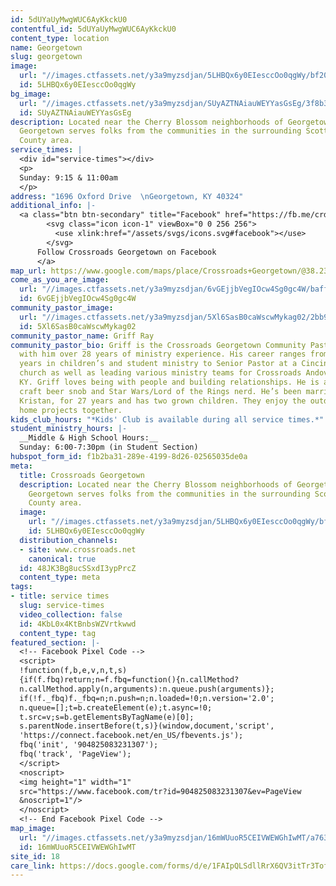 ```yaml
---
id: 5dUYaUyMwgWUC6AyKkckU0
contentful_id: 5dUYaUyMwgWUC6AyKkckU0
content_type: location
name: Georgetown
slug: georgetown
image:
  url: "//images.ctfassets.net/y3a9myzsdjan/5LHBQx6y0EIesccOo0qgWy/bf200a69a26297618e25e29060f12828/locations-georgetown.jpg"
  id: 5LHBQx6y0EIesccOo0qgWy
bg_image:
  url: "//images.ctfassets.net/y3a9myzsdjan/SUyAZTNAiauWEYYasGsEg/3f8b39fb911176083a12cbc11eb0ef1a/crossroads-church-georgetown-bg.jpg"
  id: SUyAZTNAiauWEYYasGsEg
description: Located near the Cherry Blossom neighborhoods of Georgetown, KY, Crossroads
  Georgetown serves folks from the communities in the surrounding Scott and Harrison
  County area.
service_times: |
  <div id="service-times"></div>
  <p>
  Sunday: 9:15 & 11:00am
  </p>
address: "1696 Oxford Drive  \nGeorgetown, KY 40324"
additional_info: |-
  <a class="btn btn-secondary" title="Facebook" href="https://fb.me/crdsgeorgetown">
        <svg class="icon icon-1" viewBox="0 0 256 256">
          <use xlink:href="/assets/svgs/icons.svg#facebook"></use>
        </svg>
      Follow Crossroads Georgetown on Facebook
      </a>
map_url: https://www.google.com/maps/place/Crossroads+Georgetown/@38.2398935,-84.5317718,17z/data=!3m1!4b1!4m5!3m4!1s0x88423ecdc5893971:0xed37a91870afd5!8m2!3d38.2398935!4d-84.5295778
come_as_you_are_image:
  url: "//images.ctfassets.net/y3a9myzsdjan/6vGEjjbVegIOcw4Sg0gc4W/baff4bab5b890952052ee824afe82481/crossroads-church-come-as-you-are3.jpg"
  id: 6vGEjjbVegIOcw4Sg0gc4W
community_pastor_image:
  url: "//images.ctfassets.net/y3a9myzsdjan/5Xl6SasB0caWscwMykag02/2bb953fee4b241f83d8a547ca0d0251d/180627_Spark_David_Slaughter-9_lowres.jpg"
  id: 5Xl6SasB0caWscwMykag02
community_pastor_name: Griff Ray
community_pastor_bio: Griff is the Crossroads Georgetown Community Pastor and brings
  with him over 28 years of ministry experience. His career ranges from his early
  years in children’s and student ministry to Senior Pastor at a Cincinnati-based
  church as well as leading various ministry teams for Crossroads Andover in Lexington,
  KY. Griff loves being with people and building relationships. He is also a self-proclaimed
  craft beer snob and Star Wars/Lord of the Rings nerd. He’s been married to his wife,
  Kristan, for 27 years and has two grown children. They enjoy the outdoors and doing
  home projects together.
kids_club_hours: "*Kids' Club is available during all service times.*"
student_ministry_hours: |-
  __Middle & High School Hours:__
  Sunday: 6:00-7:30pm (in Student Section)
hubspot_form_id: f1b2ba31-289e-4199-8d26-02565035de0a
meta:
  title: Crossroads Georgetown
  description: Located near the Cherry Blossom neighborhoods of Georgetown, KY, Crossroads
    Georgetown serves folks from the communities in the surrounding Scott and Harrison
    County area.
  image:
    url: "//images.ctfassets.net/y3a9myzsdjan/5LHBQx6y0EIesccOo0qgWy/bf200a69a26297618e25e29060f12828/locations-georgetown.jpg"
    id: 5LHBQx6y0EIesccOo0qgWy
  distribution_channels:
  - site: www.crossroads.net
    canonical: true
  id: 48JK3Bg8ucSSxdI3ypPrcZ
  content_type: meta
tags:
- title: service times
  slug: service-times
  video_collection: false
  id: 4KbL0x4KtBnbsWZVrtkwwd
  content_type: tag
featured_section: |-
  <!-- Facebook Pixel Code -->
  <script>
  !function(f,b,e,v,n,t,s)
  {if(f.fbq)return;n=f.fbq=function(){n.callMethod?
  n.callMethod.apply(n,arguments):n.queue.push(arguments)};
  if(!f._fbq)f._fbq=n;n.push=n;n.loaded=!0;n.version='2.0';
  n.queue=[];t=b.createElement(e);t.async=!0;
  t.src=v;s=b.getElementsByTagName(e)[0];
  s.parentNode.insertBefore(t,s)}(window,document,'script',
  'https://connect.facebook.net/en_US/fbevents.js');
  fbq('init', '904825083231307');
  fbq('track', 'PageView');
  </script>
  <noscript>
  <img height="1" width="1"
  src="https://www.facebook.com/tr?id=904825083231307&ev=PageView
  &noscript=1"/>
  </noscript>
  <!-- End Facebook Pixel Code -->
map_image:
  url: "//images.ctfassets.net/y3a9myzsdjan/16mWUuoR5CEIVWEWGhIwMT/a763b9d534bc75fbd7723cceb813290c/Screen_Shot_2019-11-15_at_2.46.35_PM.png"
  id: 16mWUuoR5CEIVWEWGhIwMT
site_id: 18
care_link: https://docs.google.com/forms/d/e/1FAIpQLSdllRrX6QV3itTr3Tofd9jJiVUT1lAMETJ5xUUdqMoxzXfyYg/viewform
---
```


